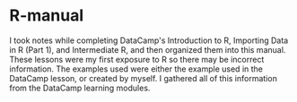 # R-manual
I took notes while completing DataCamp's Introduction to R, Importing Data in R (Part 1), and Intermediate R, and then organized them into this manual. These lessons were my first exposure to R so there may be incorrect information. The examples used were either the example used in the DataCamp lesson, or created by myself. I gathered all of this information from the DataCamp learning modules.
